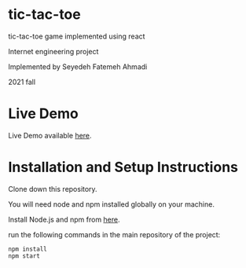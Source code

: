 # tic-tac-toe
tic-tac-toe game implemented using react

Internet engineering project

Implemented by Seyedeh Fatemeh Ahmadi

2021 fall

# Live Demo
Live Demo available [here](https://thefatemeh.github.io/tictactoe-react/).


# Installation and Setup Instructions
Clone down this repository.

You will need node and npm installed globally on your machine. 

Install Node.js and npm from [here](https://nodejs.org/en/download/).

run the following commands in the main repository of the project:
		
	npm install
	npm start
